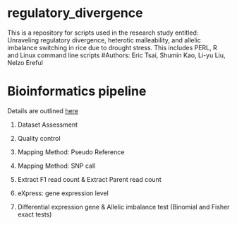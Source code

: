 # regulatory_divergence
This is a repository for scripts used in the research study entitled: Unraveling regulatory divergence, heterotic malleability, and allelic imbalance switching in rice due to drought stress.
This includes PERL, R and Linux command line scripts
#Authors: Eric Tsai, Shumin Kao, Li-yu Liu, Nelzo Ereful

# Bioinformatics pipeline
Details are outlined [here](https://github.com/nelcaster7/regulatory_divergence/blob/main/1_regulatory_divergence_pipeline.txt)

1. Dataset Assessment

2. Quality control    

3. Mapping Method: Pseudo Reference

4. Mapping Method: SNP call  

5. Extract F1 read count & Extract Parent read count

6.  eXpress:  gene expression level

7. Differential expression gene & Allelic imbalance test (Binomial and Fisher exact tests)

















